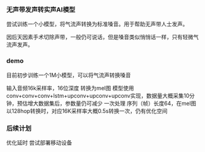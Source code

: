 ### 无声带发声转实声AI模型 

尝试训练一个小模型，将气流声转换为标准嗓音。用于帮助无声带人士发声。

因后天因素手术切除声带，一般仍可说话，但是嗓音类似悄悄话一样，只有轻微气流声发声。

### demo
目前初步训练一个1M小模型，可以将气流声转换嗓音

输入音频16k采样率，16位深度
转换为mel图
模型使用conv+conv+conv+lstm+upconv+upconv+upconv实现，数据量大概采集10分钟，预估增大数据集后，参数量仍可减少
一次处理 序列（帧）长度64，在mel图以128hop转换时，对应16K采样率大概0.5s转换一次，仍有优化空间

### 后续计划

优化延时
尝试部署移动设备

